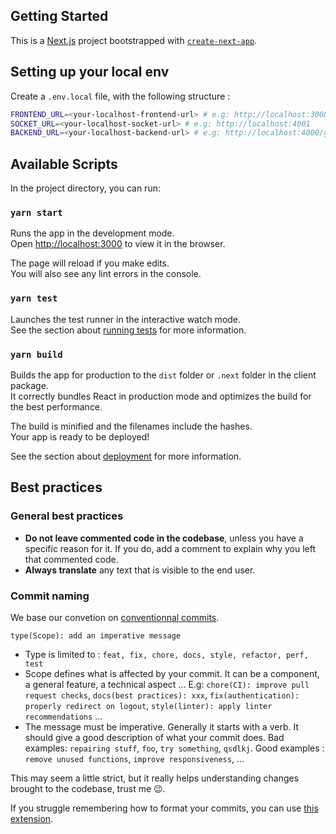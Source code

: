 ## Getting Started
This is a [Next.js](https://nextjs.org/) project bootstrapped with [`create-next-app`](https://github.com/vercel/next.js/tree/canary/packages/create-next-app).

## Setting up your local env
Create a `.env.local` file, with the following structure :
```bash
FRONTEND_URL=<your-localhost-frontend-url> # e.g: http://localhost:3000
SOCKET_URL=<your-localhost-socket-url> # e.g: http://localhost:4001
BACKEND_URL=<your-localhost-backend-url> # e.g: http://localhost:4000/graphql
```

## Available Scripts

In the project directory, you can run:

### `yarn start`
Runs the app in the development mode.\
Open [http://localhost:3000](http://localhost:3000) to view it in the browser.

The page will reload if you make edits.\
You will also see any lint errors in the console.

### `yarn test`

Launches the test runner in the interactive watch mode.\
See the section about [running tests](https://facebook.github.io/create-react-app/docs/running-tests) for more information.

### `yarn build`

Builds the app for production to the `dist` folder or `.next` folder in the client package.\
It correctly bundles React in production mode and optimizes the build for the best performance.

The build is minified and the filenames include the hashes.\
Your app is ready to be deployed!

See the section about [deployment](https://facebook.github.io/create-react-app/docs/deployment) for more information.

## Best practices

### General best practices
- **Do not leave commented code in the codebase**, unless you have a specific reason for it. If you do, add a comment to explain why you left that commented code.
- **Always translate** any text that is visible to the end user.

### Commit naming
We base our convetion on [conventionnal commits](https://www.conventionalcommits.org/en/v1.0.0-beta.2/).
``` 
type(Scope): add an imperative message
```
- Type is limited to :
`feat, fix, chore, docs, style, refactor, perf, test`
- Scope defines what is affected by your commit. It can be a component, a general feature, a technical aspect ... E.g: `chore(CI): improve pull request checks`, `docs(best practices): xxx`, `fix(authentication): properly redirect on logout`, `style(linter): apply linter recommendations` ...
- The message must be imperative. Generally it starts with a verb. It should give a good description of what your commit does. Bad examples: `repairing stuff`, `foo`, `try something`, `qsdlkj`. Good examples : `remove unused functions`, `improve responsiveness`, ...

This may seem a little strict, but it really helps understanding changes brought to the codebase, trust me 😉.

If you struggle remembering how to format your commits, you can use [this extension](https://marketplace.visualstudio.com/items?itemName=vivaxy.vscode-conventional-commits).
